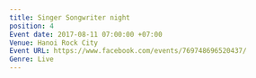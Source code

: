 ```yaml
---
title: Singer Songwriter night
position: 4
Event date: 2017-08-11 07:00:00 +07:00
Venue: Hanoi Rock City
Event URL: https://www.facebook.com/events/769748696520437/
Genre: Live
---
```


